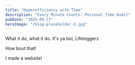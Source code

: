```yaml
---
title: "Hyperefficiency with Time"
description: "Every Minute Counts: Personal Time Audit"
pubDate: "2025-09-17"
heroImage: "/blog-placeholder-3.jpg"
---
```

What it do, what it do. It's ya boi, Lifeloggerz

How bout that!

I made a website!
